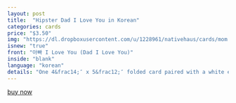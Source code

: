 ```yaml
---
layout: post
title:  "Hipster Dad I Love You in Korean"
categories: cards
price: "$3.50"
img: "https://dl.dropboxusercontent.com/u/1228961/nativehaus/cards/mom.jpg"
isnew: "true"
front: "아빠 I Love You (Dad I Love You)"
inside: "blank"
language: "korean"
details: "One 4&frac14;″ x 5&frac12;″ folded card paired with a white envelope."
---
```


<a href="https://gum.co/Wowp" class="button button--green">buy now</a> <script type="text/javascript" src="https://gumroad.com/js/gumroad.js"></script>